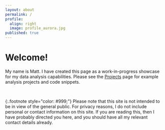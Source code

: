 ```yaml
---
layout: about
permalink: /
profile:
  align: right
  image: profile_aurora.jpg
published: true
---
```


# Welcome!

My name is Matt. I have created this page as a work-in-progress showcase for my data analysis capabilities. Please see the [Projects](/projects) page for example analysis projects and code snippets.

<br>

{:.footnote style="color: #999;"}
Please note that this site is not intended to be in view of the general public. For privacy reasons, I do not include personal or contact information on this site. If you are reading this, then I have probably directed you here, and you should have all my relevant contact details already.

